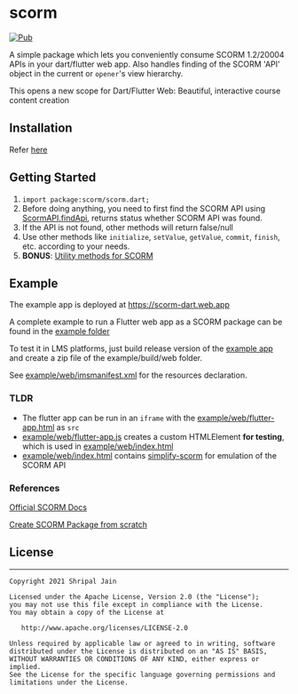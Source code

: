 # scorm

[![Pub](https://img.shields.io/pub/v/scorm.svg)](https://pub.dev/packages/scorm)

A simple package which lets you conveniently consume SCORM 1.2/20004 APIs in your dart/flutter web app. Also handles finding of the SCORM 'API' object in the current or `opener`'s view hierarchy.

This opens a new scope for Dart/Flutter Web: Beautiful, interactive course content creation

## Installation
Refer [here](https://pub.dev/packages/scorm/install)

## Getting Started

1. `import package:scorm/scorm.dart;`
2. Before doing anything, you need to first find the SCORM API using [ScormAPI.findApi](https://pub.dev/documentation/scorm/latest/scorm/ScormAPI/findApi.html), returns status whether SCORM API was found.
3. If the API is not found, other methods will return false/null
4. Use other methods like `initialize`, `setValue`, `getValue`, `commit`, `finish`, etc. according to your needs.
5. **BONUS**: [Utility methods for SCORM](https://pub.dev/documentation/scorm/latest/scorm/ScormUtils-class.html)

## Example

The example app is deployed at https://scorm-dart.web.app

A complete example to run a Flutter web app as a SCORM package can be found in the [example folder](https://github.com/shripal17/dart_scorm/example)

To test it in LMS platforms, just build release version of the [example app](https://github.com/shripal17/dart_scorm/example) and create a zip file of the example/build/web folder.

See [example/web/imsmanifest.xml](https://github.com/shripal17/dart_scorm/blob/main/example/web/imsmanifest.xml) for the resources declaration.

### TLDR
- The flutter app can be run in an `iframe` with the [example/web/flutter-app.html](https://github.com/shripal17/dart_scorm/blob/main/example/web/flutter-app.html) as `src`
- [example/web/flutter-app.js](https://github.com/shripal17/dart_scorm/blob/main/example/web/flutter-app.js) creates a custom HTMLElement **for testing**, which is used in [example/web/index.html](https://github.com/shripal17/dart_scorm/blob/main/example/web/index.html)
- [example/web/index.html](https://github.com/shripal17/dart_scorm/blob/main/example/web/index.html) contains [simplify-scorm](https://github.com/gabrieldoty/simplify-scorm) for emulation of the SCORM API

### References
[Official SCORM Docs](https://scorm.com/scorm-explained/technical-scorm/scorm-12-overview-for-developers)

[Create SCORM Package from scratch](https://myelearningworld.com/3-best-ways-to-create-a-scorm-content-package/)

## License

--------

    Copyright 2021 Shripal Jain

    Licensed under the Apache License, Version 2.0 (the "License");
    you may not use this file except in compliance with the License.
    You may obtain a copy of the License at

       http://www.apache.org/licenses/LICENSE-2.0

    Unless required by applicable law or agreed to in writing, software
    distributed under the License is distributed on an "AS IS" BASIS,
    WITHOUT WARRANTIES OR CONDITIONS OF ANY KIND, either express or implied.
    See the License for the specific language governing permissions and
    limitations under the License.

